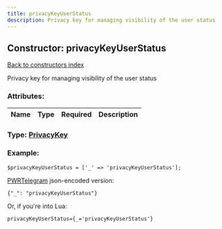 ```yaml
---
title: privacyKeyUserStatus
description: Privacy key for managing visibility of the user status
---
```

## Constructor: privacyKeyUserStatus  
[Back to constructors index](index.md)



Privacy key for managing visibility of the user status

### Attributes:

| Name     |    Type       | Required | Description |
|----------|---------------|----------|-------------|



### Type: [PrivacyKey](../types/PrivacyKey.md)


### Example:

```
$privacyKeyUserStatus = ['_' => 'privacyKeyUserStatus'];
```  

[PWRTelegram](https://pwrtelegram.xyz) json-encoded version:

```
{"_": "privacyKeyUserStatus"}
```


Or, if you're into Lua:  


```
privacyKeyUserStatus={_='privacyKeyUserStatus'}

```



